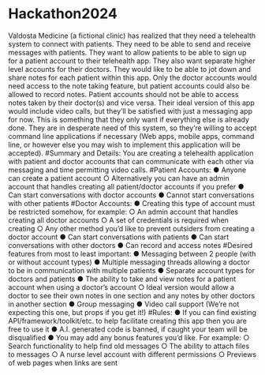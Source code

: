 # Hackathon2024
Valdosta Medicine (a fictional clinic) has realized that they need a telehealth system to
connect with patients. They need to be able to send and receive messages with patients. They
want to allow patients to be able to sign up for a patient account to their telehealth app. They
also want separate higher level accounts for their doctors.
They would like to be able to jot down and share notes for each patient within this app.
Only the doctor accounts would need access to the note taking feature, but patient accounts
could also be allowed to record notes. Patient accounts should not be able to access notes
taken by their doctor(s) and vice versa.
Their ideal version of this app would include video calls, but they’ll be satisfied with just a
messaging app for now. This is something that they only want if everything else is already done.
They are in desperate need of this system, so they’re willing to accept command line
applications if necessary (Web apps, mobile apps, command line, or however else you may
wish to implement this application will be accepted).
#Summary and Details:
You are creating a telehealth application with patient and doctor accounts that can
communicate with each other via messaging and time permitting video calls.
#Patient Accounts:
● Anyone can create a patient account
○ Alternatively you can have an admin account that handles creating all
patient/doctor accounts if you prefer
● Can start conversations with doctor accounts
● Cannot start conversations with other patients
#Doctor Accounts:
● Creating this type of account must be restricted somehow, for example:
○ An admin account that handles creating all doctor accounts
○ A set of credentials is required when creating
○ Any other method you’d like to prevent outsiders from creating a doctor
account
● Can start conversations with patients
● Can start conversations with other doctors
● Can record and access notes
#Desired features from most to least important:
● Messaging between 2 people (with or without account types)
● Multiple messaging threads allowing a doctor to be in communication with multiple
patients
● Separate account types for doctors and patients
● The ability to take and view notes for a patient account when using a doctor’s account
○ Ideal version would allow a doctor to see their own notes in one section and any
notes by other doctors in another section
● Group messaging
● Video call support (We’re not expecting this one, but props if you get it!)
#Rules:
● If you can find existing API/framework/toolkit/etc. to help facilitate creating this app then
you are free to use it
● A.I. generated code is banned, if caught your team will be disqualified
● You may add any bonus features you’d like. For example:
○ Search functionality to help find old messages
○ The ability to attach files to messages
○ A nurse level account with different permissions
○ Previews of web pages when links are sent
